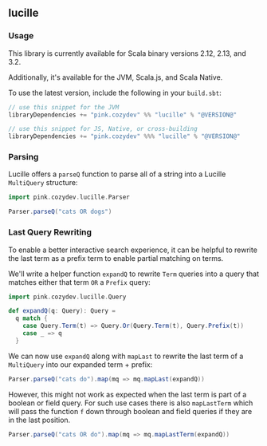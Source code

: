## lucille

### Usage

This library is currently available for Scala binary versions 2.12, 2.13, and 3.2.

Additionally, it's available for the JVM, Scala.js, and Scala Native.

To use the latest version, include the following in your `build.sbt`:

```scala
// use this snippet for the JVM
libraryDependencies += "pink.cozydev" %% "lucille" % "@VERSION@"

// use this snippet for JS, Native, or cross-building
libraryDependencies += "pink.cozydev" %%% "lucille" % "@VERSION@"
```

### Parsing

Lucille offers a `parseQ` function to parse all of a string into a Lucille `MultiQuery` structure:

```scala mdoc
import pink.cozydev.lucille.Parser

Parser.parseQ("cats OR dogs")
```

### Last Query Rewriting

To enable a better interactive search experience, it can be helpful to rewrite the last term as a
prefix term to enable partial matching on terms.

We'll write a helper function `expandQ` to rewrite `Term` queries into a query that matches either
that term `OR` a `Prefix` query:

```scala mdoc:silent
import pink.cozydev.lucille.Query

def expandQ(q: Query): Query =
  q match {
    case Query.Term(t) => Query.Or(Query.Term(t), Query.Prefix(t))
    case _ => q
  }
```

We can now use `expandQ` along with `mapLast` to rewrite the last term of a `MultiQuery` into our
expanded term + prefix:

```scala mdoc
Parser.parseQ("cats do").map(mq => mq.mapLast(expandQ))
```

However, this might not work as expected when the last term is part of a boolean or field query.
For such use cases there is also `mapLastTerm` which will pass the function `f` down through boolean and field queries if they are in the last position.

```scala mdoc
Parser.parseQ("cats OR do").map(mq => mq.mapLastTerm(expandQ))
```